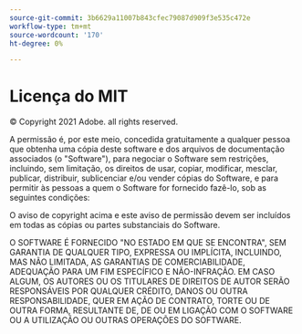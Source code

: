 ```yaml
---
source-git-commit: 3b6629a11007b843cfec79087d909f3e535c472e
workflow-type: tm+mt
source-wordcount: '170'
ht-degree: 0%

---
```

# Licença do MIT

© Copyright 2021 Adobe. all rights reserved.

A permissão é, por este meio, concedida gratuitamente a qualquer pessoa que obtenha uma cópia deste software e dos arquivos de documentação associados (o &quot;Software&quot;), para negociar o Software sem restrições, incluindo, sem limitação, os direitos de usar, copiar, modificar, mesclar, publicar, distribuir, sublicenciar e/ou vender cópias do Software, e para permitir às pessoas a quem o Software for fornecido fazê-lo, sob as seguintes condições:

O aviso de copyright acima e este aviso de permissão devem ser incluídos em todas as cópias ou partes substanciais do Software.

O SOFTWARE É FORNECIDO &quot;NO ESTADO EM QUE SE ENCONTRA&quot;, SEM GARANTIA DE QUALQUER TIPO, EXPRESSA OU IMPLÍCITA, INCLUINDO, MAS NÃO LIMITADA, AS GARANTIAS DE COMERCIABILIDADE, ADEQUAÇÃO PARA UM FIM ESPECÍFICO E NÃO-INFRAÇÃO. EM CASO ALGUM, OS AUTORES OU OS TITULARES DE DIREITOS DE AUTOR SERÃO RESPONSÁVEIS POR QUALQUER CRÉDITO, DANOS OU OUTRA RESPONSABILIDADE, QUER EM AÇÃO DE CONTRATO, TORTE OU DE OUTRA FORMA, RESULTANTE DE, DE OU EM LIGAÇÃO COM O SOFTWARE OU A UTILIZAÇÃO OU OUTRAS OPERAÇÕES DO SOFTWARE.
